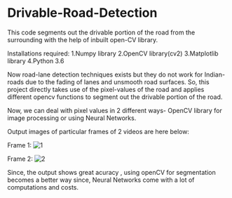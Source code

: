 # Drivable-Road-Detection
This code segments out the drivable portion of the road from the surrounding with the help of inbuilt open-CV library.

Installations required:
1.Numpy library
2.OpenCV library(cv2)
3.Matplotlib library
4.Python 3.6

Now road-lane detection techniques exists but they do not work for Indian-roads due to the fading of lanes and unsmooth road surfaces.
So, this project directly takes use of the pixel-values of the road and applies different opencv functions to segment out the drivable portion of the road.

Now, we can deal with pixel values in 2 different ways- OpenCV library for image processing or using Neural Networks.

Output images of particular frames of 2 videos are here below:

Frame 1:
![1](https://github.com/shahjui2000/Drive-able-Road-Detection/blob/master/frame1.PNG)



Frame 2:
![2](https://github.com/shahjui2000/Drive-able-Road-Detection/blob/master/frame2.PNG)



Since, the output shows great acuracy , using openCV for segmentation becomes a better way since, Neural Networks come with a lot of computations and costs.
